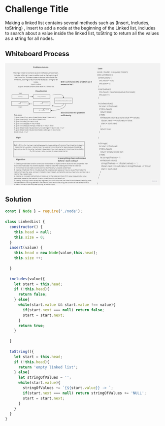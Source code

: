 # Challenge Title

Making a linked list contains several methods such as (Insert, Includes, toString) , insert to add a node at the beginning of the Linked list, includes to search about a value inside the linked list, toString to return all the values as a string for all nodes.

## Whiteboard Process

![Linked list white board](../code-challenge-3-linked-list/assets/LinkedList.jpg)

## Solution

``` javascript
const { Node } = require('./node');

class LinkedList {
  constructor() {
    this.head = null;
    this.size = 0;
  }
  insert(value) {
    this.head = new Node(value,this.head);
    this.size ++;
    
  }

  includes(value){
    let start = this.head;
    if (!this.head){
      return false;
    } else{
      while(start.value && start.value !== value){
        if(start.next === null) return false;
        start = start.next;
      }
      return true;
    }

  }

  toString(){
    let start = this.head;
    if (!this.head){
      return 'empty linked list';
    } else{
      let stringOfValues = '';
      while(start.value){
        stringOfValues += `{${start.value}} -> `;
        if(start.next === null) return stringOfValues += 'NULL';
        start = start.next;
      }
    }
  }
}

```
